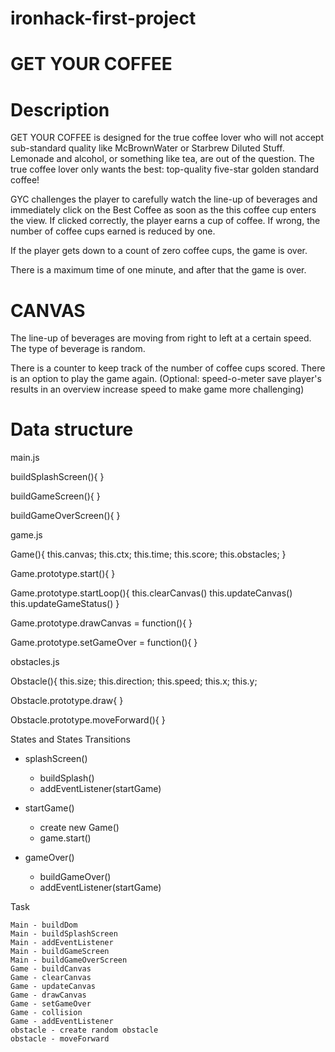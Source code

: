 # ironhack-first-project
# GET YOUR COFFEE

# Description

GET YOUR COFFEE is designed for the true coffee lover who will not accept sub-standard quality like McBrownWater or Starbrew Diluted Stuff. Lemonade and alcohol, or something like tea, are out of the question. The true coffee lover only wants the best: top-quality five-star golden standard coffee!

GYC challenges the player to carefully watch the line-up of beverages and immediately click on the Best Coffee as soon as the this coffee cup enters the view. If clicked correctly, the player earns a cup of coffee. If wrong, the number of coffee cups earned is reduced by one. 

If the player gets down to a count of zero coffee cups, the game is over.

There is a maximum time of one minute, and after that the game is over.

# CANVAS
The line-up of beverages are moving from right to left at a certain speed. The type of beverage is random.

There is a counter to keep track of the number of coffee cups scored. There is an option to play the game again.
(Optional: 
  speed-o-meter
  save player's results in an overview
  increase speed to make game more challenging)



# Data structure
main.js


buildSplashScreen(){
}

buildGameScreen(){
}

buildGameOverScreen(){
}



game.js

Game(){
  this.canvas;
  this.ctx;
  this.time;
  this.score;
  this.obstacles;
}

Game.prototype.start(){
}

Game.prototype.startLoop(){
  this.clearCanvas()
  this.updateCanvas()
  this.updateGameStatus()
}

Game.prototype.drawCanvas = function(){ 
}

Game.prototype.setGameOver = function(){
}



obstacles.js

Obstacle(){
  this.size;
  this.direction;
  this.speed;
  this.x;
  this.y;
  

Obstacle.prototype.draw{
}

Obstacle.prototype.moveForward(){
}



States and States Transitions

- splashScreen()
  - buildSplash()
  - addEventListener(startGame)
  
  
- startGame()
  - create new Game()
  - game.start()
  
  
- gameOver()
  - buildGameOver()
  - addEventListener(startGame) 

Task

    Main - buildDom
    Main - buildSplashScreen
    Main - addEventListener
    Main - buildGameScreen
    Main - buildGameOverScreen
    Game - buildCanvas
    Game - clearCanvas
    Game - updateCanvas
    Game - drawCanvas
    Game - setGameOver
    Game - collision
    Game - addEventListener
    obstacle - create random obstacle
    obstacle - moveForward
    


